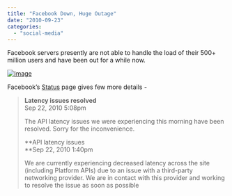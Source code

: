 ```yaml
---
title: "Facebook Down, Huge Outage"
date: "2010-09-23"
categories: 
  - "social-media"
---
```


Facebook servers presently are not able to handle the load of their 500+ million users and have been out for a while now.

[![image](http://lh5.ggpht.com/_40bmzDo_mBs/TJuxwHiRdHI/AAAAAAAABZc/Tl7z7O0X8EI/image_thumb%5B4%5D.png?imgmax=800 "image")](http://lh6.ggpht.com/_40bmzDo_mBs/TJuxvEEaxhI/AAAAAAAABZY/9Ih9jesihgk/s1600-h/image%5B8%5D.png)

Facebook’s [Status](http://developers.facebook.com/live_status) page gives few more details -

> **Latency issues resolved**  
> Sep 22, 2010 5:08pm
> 
> The API latency issues we were experiencing this morning have been resolved. Sorry for the inconvenience.
> 
>   
> **API latency issues  
> **Sep 22, 2010 1:40pm
> 
> We are currently experiencing decreased latency across the site (including Platform APIs) due to an issue with a third-party networking provider. We are in contact with this provider and working to resolve the issue as soon as possible
